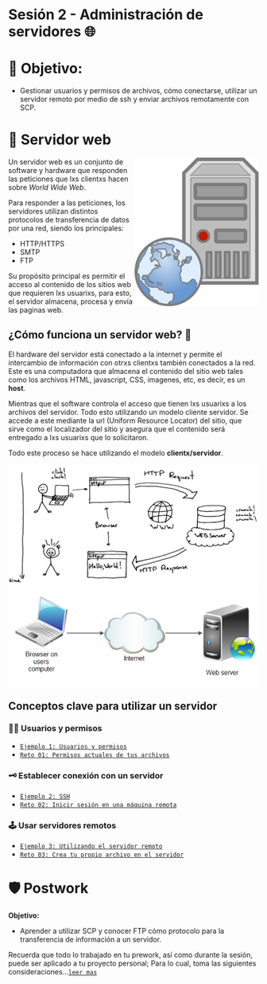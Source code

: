 # Sesión 2 - Administración de servidores 🌐

# 🎯  Objetivo:

- Gestionar usuarios y permisos de archivos, cómo conectarse, utilizar un servidor remoto por medio de ssh y enviar archivos remotamente con SCP.


# 👾 Servidor web

<img src="img/server.png" align="right" width="250">

Un servidor web es un conjunto de software y hardware que responden las peticiones que lxs clientxs hacen sobre *World Wide Web*.

Para responder a las peticiones, los servidores utilizan distintos protocolos de transferencia de datos por una red, siendo los principales:

- HTTP/HTTPS
- SMTP 
- FTP

Su propósito principal es permitir el acceso al contenido de los sitios web que requieren lxs usuarixs, para esto, el servidor almacena, procesa y envía las paginas web.

## ¿Cómo funciona un servidor web? 🤔

El hardware del servidor está conectado a la internet y permite el intercambio de información con otrxs clientxs también conectados a la red. Este es una computadora que almacena el contenido del sitio web tales como los archivos HTML, javascript, CSS, imagenes, etc, es decir, es un **host**.

Mientras que el software controla el acceso que tienen lxs usuarixs a los archivos del servidor. Todo esto utilizando un modelo cliente servidor. Se accede a este mediante la url (Uniform Resource Locator) del sitio, que sirve como el localizador del sitio y asegura que el contenido será entregado a lxs usuarixs que lo solicitaron.

Todo este proceso se hace utilizando el modelo **clientx/servidor**.

![](img/proceso.jpg)
![](img/web-server.png)

## Conceptos clave para utilizar un servidor

### 🧑‍💻 Usuarios y permisos

- [`Ejemplo 1: Usuarios y permisos`](Ejemplo-01/#ejemplo-1-usuarios-y-permisos)
- [`Reto 01: Permisos actuales de tus archivos`](Reto-01/#reto-1)

### 🗝 Establecer conexión con un servidor

- [`Ejemplo 2: SSH`](Ejemplo-02/#ejemplo-2-ssh)
- [`Reto 02: Inicir sesión en una máquina remota`](Reto-02/#reto-2)

### 🕹 Usar servidores remotos

- [`Ejemplo 3: Utilizando el servidor remoto`](Ejemplo-03/#ejemplo-3-utilizando-el-servidor-remoto)
- [`Reto 03: Crea tu propio archivo en el servidor`](Reto-03/#reto-3)




# 🛡 Postwork

**Objetivo:**

- Aprender a utilizar SCP y conocer FTP cómo protocolo para la transferencia de información a un servidor.

Recuerda que todo lo trabajado en tu prework, así como durante la sesión, puede ser aplicado a tu proyecto personal; Para lo cual, toma las siguientes consideraciones...[`leer mas`](Postwork/#postwork-transferencia-de-archivos-a-un-servidor-scp-y-ftp)
